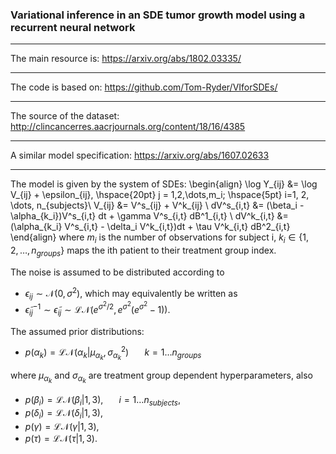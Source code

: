 ### Variational inference in an SDE tumor growth model using a recurrent neural network
***
The main resource is: https://arxiv.org/abs/1802.03335/
***
The code is based on: https://github.com/Tom-Ryder/VIforSDEs/
***
The source of the dataset: http://clincancerres.aacrjournals.org/content/18/16/4385
***
A similar model specification: https://arxiv.org/abs/1607.02633
***
The model is given by the system of SDEs:
\begin{align}
\log Y_{ij} &=  \log V_{ij} + \epsilon_{ij}, \hspace{20pt} j = 1,2,\dots,m_i; \hspace{5pt} i=1, 2, \dots, n_{subjects}\\
V_{ij} &= V^s_{ij} + V^k_{ij} \\
dV^s_{i,t} &= (\beta_i - \alpha_{k_i})V^s_{i,t} dt + \gamma V^s_{i,t} dB^1_{i,t} \\
dV^k_{i,t} &= (\alpha_{k_i} V^s_{i,t} - \delta_i  V^k_{i,t})dt + \tau V^k_{i,t} dB^2_{i,t}
\end{align}
where $m_i$ is the number of observations for subject i, $k_i \in \{1,2,\dots, n_{groups}\}$ maps the ith patient to their treatment group index.

The noise is assumed to be distributed according to
- $\epsilon_{ij} \sim \mathcal{N}(0, \sigma^2),$
which may equivalently be written as
- $\tilde{\epsilon}_{ij}^{-1} \sim \tilde{\epsilon}_{ij} \sim \mathcal{LN}\left(e^{\sigma^2/2}, e^{\sigma^2}(e^{\sigma^2}-1)\right).$

The assumed prior distributions:
- $p(\alpha_k) = \mathcal{LN}(\alpha_k |\mu_{\alpha_k}, \sigma^2_{\alpha_k}) \hspace{20pt} k=1\dots n_{groups}$

where $\mu_{\alpha_k}$ and $\sigma_{\alpha_k}$ are treatment group dependent hyperparameters, also
- $p(\beta_i) = \mathcal{LN}(\beta_i | 1, 3), \hspace{20pt} i=1\dots n_{subjects},$
- $p(\delta_i) = \mathcal{LN}(\delta_i | 1, 3),$
- $p(\gamma) = \mathcal{LN}(\gamma | 1, 3),$
- $p(\tau) = \mathcal{LN}(\tau | 1, 3).$